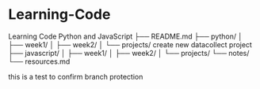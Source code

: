 # Learning-Code
Learning Code Python and JavaScript
├── README.md
├── python/
│   ├── week1/
│   ├── week2/
│   └── projects/
    create new datacollect project
├── javascript/
│   ├── week1/
│   ├── week2/
│   └── projects/
└── notes/
    └── resources.md

this is a test to confirm branch protection